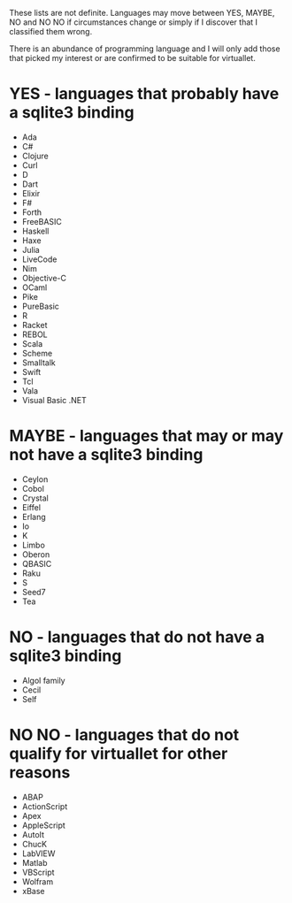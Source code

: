 These lists are not definite. Languages may move between YES, MAYBE, NO and NO NO
if circumstances change or simply if I discover that I classified them wrong.

There is an abundance of programming language and
I will only add those that picked my interest
or are confirmed to be suitable for virtuallet.

# YES - languages that probably have a sqlite3 binding
 * Ada
 * C#
 * Clojure
 * Curl
 * D
 * Dart
 * Elixir
 * F#
 * Forth
 * FreeBASIC
 * Haskell
 * Haxe
 * Julia
 * LiveCode
 * Nim
 * Objective-C
 * OCaml
 * Pike
 * PureBasic
 * R
 * Racket
 * REBOL
 * Scala
 * Scheme
 * Smalltalk
 * Swift
 * Tcl
 * Vala
 * Visual Basic .NET

# MAYBE - languages that may or may not have a sqlite3 binding
 * Ceylon
 * Cobol
 * Crystal
 * Eiffel
 * Erlang
 * Io
 * K
 * Limbo
 * Oberon
 * QBASIC
 * Raku
 * S
 * Seed7
 * Tea

# NO - languages that do not have a sqlite3 binding
 * Algol family
 * Cecil
 * Self

# NO NO - languages that do not qualify for virtuallet for other reasons
 * ABAP
 * ActionScript
 * Apex
 * AppleScript
 * AutoIt
 * ChucK
 * LabVIEW
 * Matlab
 * VBScript
 * Wolfram
 * xBase
